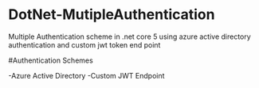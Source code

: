 # DotNet-MutipleAuthentication
Multiple Authentication scheme in .net core 5 using azure active directory authentication and custom jwt token end point


#Authentication Schemes 

-Azure Active Directory
-Custom JWT Endpoint

